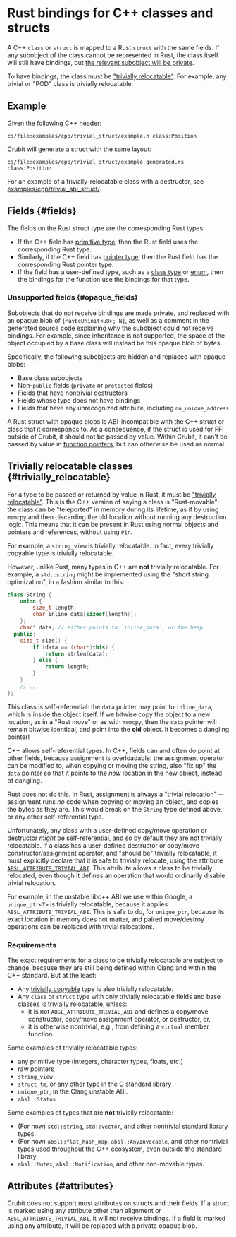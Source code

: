 # Rust bindings for C++ classes and structs

A C++ `class` or `struct` is mapped to a Rust `struct` with the same fields. If
any subobject of the class cannot be represented in Rust, the class itself will
still have bindings, but
[the relevant subobject will be private](#opaque_fields).

To have bindings, the class must be
["trivially relocatable"](#trivially_relocatable). For example, any trivial or
"POD" class is trivially relocatable.

## Example

Given the following C++ header:

```live-snippet
cs/file:examples/cpp/trivial_struct/example.h class:Position
```

Crubit will generate a struct with the same layout:

```live-snippet
cs/file:examples/cpp/trivial_struct/example_generated.rs class:Position
```

For an example of a trivially-relocatable class with a destructor, see
[examples/cpp/trivial_abi_struct/](http://examples/cpp/trivial_abi_struct/).

## Fields {#fields}

The fields on the Rust struct type are the corresponding Rust types:

*   If the C++ field has [primitive type](../types/primitive), then the Rust
    field uses the corresponding Rust type.
*   Similarly, if the C++ field has [pointer type](../types/pointer), then the
    Rust field has the corresponding Rust pointer type.
*   If the field has a user-defined type, such as a
    [class type](classes_and_structs) or [enum](enums), then the bindings for
    the function use the bindings for that type.

### Unsupported fields {#opaque_fields}

Subobjects that do not receive bindings are made private, and replaced with an
opaque blob of `[MaybeUninit<u8>; N]`, as well as a comment in the generated
source code explaining why the subobject could not receive bindings. For
example, since inheritance is not supported, the space of the object occupied by
a base class will instead be this opaque blob of bytes.

Specifically, the following subobjects are hidden and replaced with opaque
blobs:

*   Base class subobjects
*   Non-`public` fields (`private` or `protected` fields)
*   Fields that have nontrivial destructors
*   Fields whose type does not have bindings
*   Fields that have any unrecognized attribute, including `no_unique_address`

A Rust struct with opaque blobs is ABI-incompatible with the C++ struct or class
that it corresponds to. As a consequence, if the struct is used for FFI outside
of Crubit, it should not be passed by value. Within Crubit, it can't be passed
by value in [function pointers](../types/pointer#function), but can otherwise be
used as normal.

## Trivially relocatable classes {#trivially_relocatable}

For a type to be passed or returned by value in Rust, it must be
["trivially relocatable"](https://clang.llvm.org/docs/LanguageExtensions.html#:~:text=__is_trivially_relocatable).
This is the C++ version of saying a class is "Rust-movable": the class can be
"teleported" in memory during its lifetime, as if by using `memcpy` and then
discarding the old location without running any destruction logic. This means
that it can be present in Rust using normal objects and pointers and references,
without using `Pin`.

For example, a `string_view` is trivially relocatable. In fact, every trivially
copyable type is trivially relocatable.

However, unlike Rust, many types in C++ are **not** trivially relocatable. For
example, a `std::string` might be implemented using the "short string
optimization", in a fashion similar to this:

```c++
class String {
    union {
        size_t length;
        char inline_data[sizeof(length)];
    };
    char* data; // either points to `inline_data`, or the heap.
  public:
    size_t size() {
        if (data == (char*)this) {
            return strlen(data);
        } else {
            return length;
        }
    }
    // ...
};
```

This class is self-referential: the `data` pointer may point to `inline_data`,
which is inside the object itself. If we bitwise copy the object to a new
location, as in a "Rust move" or as with `memcpy`, then the `data` pointer will
remain bitwise identical, and point into the **old** object. It becomes a
dangling pointer!

C++ allows self-referential types. In C++, fields can and often do point at
other fields, because assignment is overloadable: the assignment operator can be
modified to, when copying or moving the string, also "fix up" the `data` pointer
so that it points to the *new* location in the new object, instead of dangling.

Rust does not do this. In Rust, assignment is always a "trivial relocation" --
assignment runs *no* code when copying or moving an object, and copies the bytes
as they are. This would break on the `String` type defined above, or any other
self-referential type.

Unfortunately, any class with a user-defined copy/move operation or destructor
*might* be self-referential, and so by default they are not trivially
relocatable. If a class has a user-defined destructor or copy/move
constructor/assignment operator, and "should be" trivially relocatable, it must
explicitly declare that it is safe to trivially relocate, using the attribute
[`ABSL_ATTRIBUTE_TRIVIAL_ABI`](https://github.com/abseil/abseil-cpp/blob/master/absl/base/attributes.h#:~:text=ABSL_ATTRIBUTE_TRIVIAL_ABI).
This attribute allows a class to be trivially relocated, even though it defines
an operation that would ordinarily disable trivial relocation.

For example, in the unstable libc++ ABI we use within Google, a `unique_ptr<T>`
is trivially relocatable, because it applies `ABSL_ATTRIBUTE_TRIVIAL_ABI`. This
is safe to do, for `unique_ptr`, because its exact location in memory does not
matter, and paired move/destroy operations can be replaced with trivial
relocations.

### Requirements

The exact requirements for a class to be trivially relocatable are subject to
change, because they are still being defined within Clang and within the C++
standard. But at the least:

*   Any
    [trivially copyable](https://en.cppreference.com/w/cpp/language/classes#Trivially_copyable_clas)
    type is also trivially relocatable.
*   Any `class` or `struct` type with only trivially relocatable fields and base
    classes is trivially relocatable, unless:
    *   it is not `ABSL_ATTRIBUTE_TRIVIAL_ABI` and defines a copy/move
        constructor, copy/move assignment operator, or destructor, or,
    *   it is otherwise nontrivial, e.g., from defining a `virtual` member
        function.

Some examples of trivially relocatable types:

*   any primitive type (integers, character types, floats, etc.)
*   raw pointers
*   `string_view`
*   [`struct tm`](https://en.cppreference.com/w/cpp/chrono/c/tm), or any other
    type in the C standard library
*   `unique_ptr`, in the Clang unstable ABI.
*   `absl::Status`

Some examples of types that are **not** trivially relocatable:

*   (For now) `std::string`, `std::vector`, and other nontrivial standard
    library types.
*   (For now) `absl::flat_hash_map`, `absl::AnyInvocable`, and other nontrivial
    types used throughout the C++ ecosystem, even outside the standard library.
*   `absl::Mutex`, `absl::Notification`, and other non-movable types.

## Attributes {#attributes}

Crubit does not support most attributes on structs and their fields. If a struct
is marked using any attribute other than alignment or
`ABSL_ATTRIBUTE_TRIVIAL_ABI`, it will not receive bindings. If a field is marked
using any attribute, it will be replaced with a private opaque blob.
